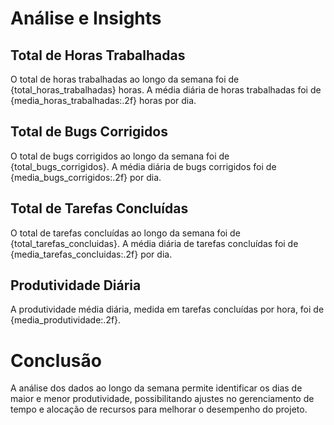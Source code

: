 # Análise e Insights

## Total de Horas Trabalhadas
O total de horas trabalhadas ao longo da semana foi de {total_horas_trabalhadas} horas. A média diária de horas trabalhadas foi de {media_horas_trabalhadas:.2f} horas por dia.

## Total de Bugs Corrigidos
O total de bugs corrigidos ao longo da semana foi de {total_bugs_corrigidos}. A média diária de bugs corrigidos foi de {media_bugs_corrigidos:.2f} por dia.

## Total de Tarefas Concluídas
O total de tarefas concluídas ao longo da semana foi de {total_tarefas_concluidas}. A média diária de tarefas concluídas foi de {media_tarefas_concluidas:.2f} por dia.

## Produtividade Diária
A produtividade média diária, medida em tarefas concluídas por hora, foi de {media_produtividade:.2f}.

# Conclusão
A análise dos dados ao longo da semana permite identificar os dias de maior e menor produtividade, possibilitando ajustes no gerenciamento de tempo e alocação de recursos para melhorar o desempenho do projeto.
